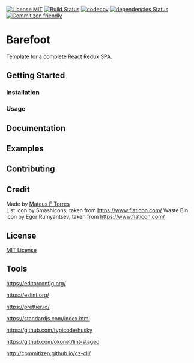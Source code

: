 [![License MIT](https://img.shields.io/github/license/mashape/apistatus.svg)](https://github.com/mateus-f-torres/barefoot/blob/master/LICENSE)
[![Build Status](https://travis-ci.com/mateus-f-torres/barefoot.svg?branch=master)](https://travis-ci.com/mateus-f-torres/barefoot)
[![codecov](https://codecov.io/gh/mateus-f-torres/barefoot/branch/master/graph/badge.svg)](https://codecov.io/gh/mateus-f-torres/barefoot)
[![dependencies Status](https://david-dm.org/mateus-f-torres/barefoot/status.svg)](https://david-dm.org/mateus-f-torres/barefoot)
[![Commitizen friendly](https://img.shields.io/badge/commitizen-friendly-brightgreen.svg)](http://commitizen.github.io/cz-cli/)

# Barefoot
Template for a complete React Redux SPA.  

## Getting Started

### Installation



### Usage



## Documentation



## Examples



## Contributing



## Credit

Made by [Mateus F Torres](https://github.com/mateus-f-torres)    
List icon by Smashicons, taken from https://www.flaticon.com/
Waste Bin icon by Egor Rumyantsev, taken from https://www.flaticon.com/

## License

[MIT License](./LICENSE)

## Tools

https://editorconfig.org/

https://eslint.org/

https://prettier.io/

https://standardjs.com/index.html

https://github.com/typicode/husky

https://github.com/okonet/lint-staged

http://commitizen.github.io/cz-cli/
